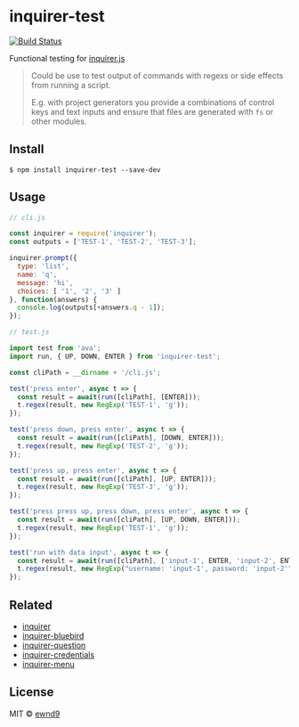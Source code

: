 # inquirer-test

[![Build Status](https://travis-ci.org/ewnd9/inquirer-test.svg?branch=master)](https://travis-ci.org/ewnd9/inquirer-test)

Functional testing for [inquirer.js](http://npmjs.com/package/inquirer)

> Could be use to test output of commands with regexs or side effects from running a script.
>
> E.g. with project generators you provide a combinations of control keys and text inputs and ensure
> that files are generated with `fs` or other modules.

## Install

```
$ npm install inquirer-test --save-dev
```

## Usage

```js
// cli.js

const inquirer = require('inquirer');
const outputs = ['TEST-1', 'TEST-2', 'TEST-3'];

inquirer.prompt({
  type: 'list',
  name: 'q',
  message: 'hi',
  choices: [ '1', '2', '3' ]
}, function(answers) {
  console.log(outputs[+answers.q - 1]);
});
```

```js
// test.js

import test from 'ava';
import run, { UP, DOWN, ENTER } from 'inquirer-test';

const cliPath = __dirname + '/cli.js';

test('press enter', async t => {
  const result = await(run([cliPath], [ENTER]));
  t.regex(result, new RegExp('TEST-1', 'g'));
});

test('press down, press enter', async t => {
  const result = await(run([cliPath], [DOWN, ENTER]));
  t.regex(result, new RegExp('TEST-2', 'g'));
});

test('press up, press enter', async t => {
  const result = await(run([cliPath], [UP, ENTER]));
  t.regex(result, new RegExp('TEST-3', 'g'));
});

test('press press up, press down, press enter', async t => {
  const result = await(run([cliPath], [UP, DOWN, ENTER]));
  t.regex(result, new RegExp('TEST-1', 'g'));
});

test('run with data input', async t => {
  const result = await(run([cliPath], ['input-1', ENTER, 'input-2', ENTER]));
  t.regex(result, new RegExp("username: 'input-1', password: 'input-2'", 'g'));
});
```

## Related

- [inquirer](https://github.com/sboudrias/Inquirer.js)
- [inquirer-bluebird](https://github.com/ewnd9/inquirer-bluebird)
- [inquirer-question](https://github.com/ewnd9/inquirer-question)
- [inquirer-credentials](https://github.com/ewnd9/inquirer-credentials)
- [inquirer-menu](https://github.com/ewnd9/inquirer-menu)

## License

MIT © [ewnd9](http://ewnd9.com)
